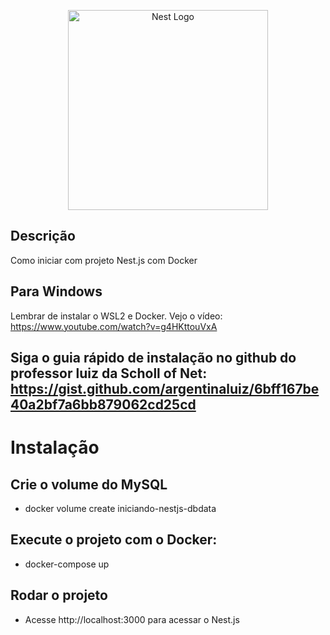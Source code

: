 <p align="center">
  <a href="http://nestjs.com/" target="blank"><img src="https://nestjs.com/img/logo_text.svg" width="320" alt="Nest Logo" /></a>
</p>

## Descrição
Como iniciar com projeto Nest.js com Docker

## Para Windows
Lembrar de instalar o WSL2 e Docker. Vejo o vídeo: https://www.youtube.com/watch?v=g4HKttouVxA

## Siga o guia rápido de instalação no github do professor luiz da Scholl of Net: https://gist.github.com/argentinaluiz/6bff167be40a2bf7a6bb879062cd25cd

# Instalação
 
## Crie o volume do MySQL
 - docker volume create iniciando-nestjs-dbdata
  
## Execute o projeto com o Docker:
 - docker-compose up
  
## Rodar o projeto
 - Acesse http://localhost:3000 para acessar o Nest.js